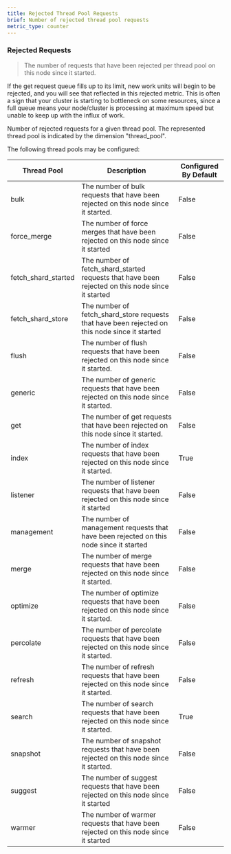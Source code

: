 ```yaml
---
title: Rejected Thread Pool Requests
brief: Number of rejected thread pool requests
metric_type: counter
---
```

### Rejected Requests

> The number of requests that have been rejected per thread pool on this node since it started.


If the get request queue fills up to its limit, new work units will begin to be
rejected, and you will see that reflected in this rejected metric. This is 
often a sign that your cluster is starting to bottleneck on some resources, 
since a full queue means your node/cluster is processing at maximum speed but 
unable to keep up with the influx of work.

Number of rejected requests for a given thread pool.  The represented thread pool is indicated by the dimension "thread_pool".


The following thread pools may be configured:

|Thread Pool|Description|Configured By Default|
|-----------|-----------|---------------------|
|bulk|The number of bulk requests that have been rejected on this node since it started.|False|
|force_merge|The number of force merges that have been rejected on this node since it started|False|
|fetch_shard_started|The number of fetch_shard_started requests that have been rejected on this node since it started|False|
|fetch_shard_store|The number of fetch_shard_store requests that have been rejected on this node since it started|False|
|flush|The number of flush requests that have been rejected on this node since it started.|False|
|generic|The number of generic requests that have been rejected on this node since it started.|False|
|get|The number of get requests that have been rejected on this node since it started.|False|
|index|The number of index requests that have been rejected on this node since it started.|True|
|listener|The number of listener requests that have been rejected on this node since it started|False|
|management|The number of management requests that have been rejected on this node since it started|False|
|merge|The number of merge requests that have been rejected on this node since it started.|False|
|optimize|The number of optimize requests that have been rejected on this node since it started.|False|
|percolate|The number of percolate requests that have been rejected on this node since it started.|False|
|refresh|The number of refresh requests that have been rejected on this node since it started.|False|
|search|The number of search requests that have been rejected on this node since it started.|True|
|snapshot|The number of snapshot requests that have been rejected on this node since it started.|False|
|suggest|The number of suggest requests that have been rejected on this node since it started|False|
|warmer|The number of warmer requests that have been rejected on this node since it started|False|

